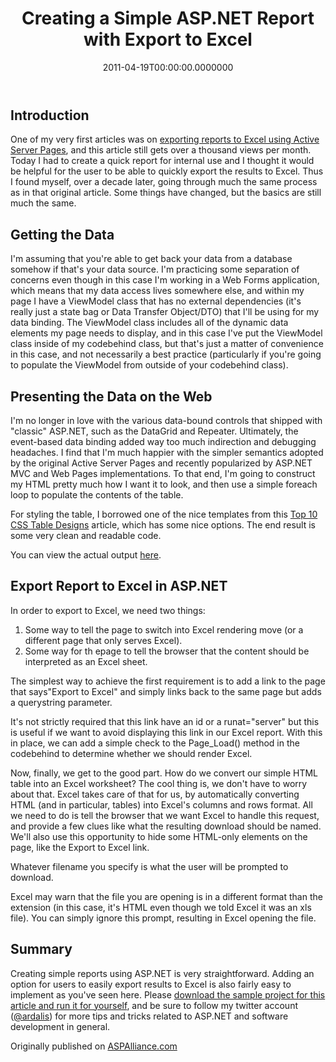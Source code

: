 ﻿---
title: Creating a Simple ASP.NET Report with Export to Excel
date: "2011-04-19T00:00:00.0000000"
description: In this article you will learn how to create a simple ASP.NET report using Web Forms, C#, and a View Model class rather than drag and drop controls, resulting in very clean and understandable HTML. Then, you'll learn how to add Export to Excel functionality, allowing users to export the data in Excel format and save the file with a default filename of your choosing (as opposed to Report.aspx, for instance).
featuredImage: /img/aspnet-report-excel.png
---

## Introduction

One of my very first articles was on [exporting reports to Excel using Active Server Pages](http://aspalliance.com/1), and this article still gets over a thousand views per month. Today I had to create a quick report for internal use and I thought it would be helpful for the user to be able to quickly export the results to Excel. Thus I found myself, over a decade later, going through much the same process as in that original article. Some things have changed, but the basics are still much the same.

## Getting the Data

I'm assuming that you're able to get back your data from a database somehow if that's your data source. I'm practicing some separation of concerns even though in this case I'm working in a Web Forms application, which means that my data access lives somewhere else, and within my page I have a ViewModel class that has no external dependencies (it's really just a state bag or Data Transfer Object/DTO) that I'll be using for my data binding. The ViewModel class includes all of the dynamic data elements my page needs to display, and in this case I've put the ViewModel class inside of my codebehind class, but that's just a matter of convenience in this case, and not necessarily a best practice (particularly if you're going to populate the ViewModel from outside of your codebehind class).

## Presenting the Data on the Web

I'm no longer in love with the various data-bound controls that shipped with "classic" ASP.NET, such as the DataGrid and Repeater. Ultimately, the event-based data binding added way too much indirection and debugging headaches. I find that I'm much happier with the simpler semantics adopted by the original Active Server Pages and recently popularized by ASP.NET MVC and Web Pages implementations. To that end, I'm going to construct my HTML pretty much how I want it to look, and then use a simple foreach loop to populate the contents of the table.

For styling the table, I borrowed one of the nice templates from this [Top 10 CSS Table Designs](http://www.smashingmagazine.com/2008/08/13/top-10-css-table-designs/) article, which has some nice options. The end result is some very clean and readable code.

You can view the actual output [here](http://aspalliancefiles.s3.amazonaws.com/books.htm).

## Export Report to Excel in ASP.NET

In order to export to Excel, we need two things:

1. Some way to tell the page to switch into Excel rendering move (or a different page that only serves Excel).
2. Some way for th epage to tell the browser that the content should be interpreted as an Excel sheet.

The simplest way to achieve the first requirement is to add a link to the page that says"Export to Excel" and simply links back to the same page but adds a querystring parameter.

It's not strictly required that this link have an id or a runat="server" but this is useful if we want to avoid displaying this link in our Excel report. With this in place, we can add a simple check to the Page_Load() method in the codebehind to determine whether we should render Excel.

Now, finally, we get to the good part. How do we convert our simple HTML table into an Excel worksheet? The cool thing is, we don't have to worry about that. Excel takes care of that for us, by automatically converting HTML (and in particular, tables) into Excel's columns and rows format. All we need to do is tell the browser that we want Excel to handle this request, and provide a few clues like what the resulting download should be named. We'll also use this opportunity to hide some HTML-only elements on the page, like the Export to Excel link.

Whatever filename you specify is what the user will be prompted to download.

Excel may warn that the file you are opening is in a different format than the extension (in this case, it's HTML even though we told Excel it was an xls file). You can simply ignore this prompt, resulting in Excel opening the file.

## Summary

Creating simple reports using ASP.NET is very straightforward. Adding an option for users to easily export results to Excel is also fairly easy to implement as you've seen here. Please [download the sample project for this article and run it for yourself](http://aspalliancefiles.s3.amazonaws.com/ExcelReport.zip), and be sure to follow my twitter account ([@ardalis](https://twitter.com/ardalis)) for more tips and tricks related to ASP.NET and software development in general.

Originally published on [ASPAlliance.com](http://aspalliance.com/2054_Creating_a_Simple_ASPNET_Report_with_Export_to_Excel)

